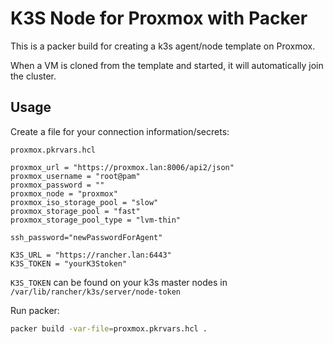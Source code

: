# K3S Node for Proxmox with Packer

This is a packer build for creating a k3s agent/node template on Proxmox.

When a VM is cloned from the template and started, it will automatically join the cluster.

## Usage

Create a file for your connection information/secrets:

`proxmox.pkrvars.hcl`
```hcl
proxmox_url = "https://proxmox.lan:8006/api2/json"
proxmox_username = "root@pam"
proxmox_password = ""
proxmox_node = "proxmox"
proxmox_iso_storage_pool = "slow"
proxmox_storage_pool = "fast"
proxmox_storage_pool_type = "lvm-thin"

ssh_password="newPasswordForAgent"

K3S_URL = "https://rancher.lan:6443"
K3S_TOKEN = "yourK3Stoken"
```

`K3S_TOKEN` can be found on your k3s master nodes in `/var/lib/rancher/k3s/server/node-token`

Run packer:

```bash
packer build -var-file=proxmox.pkrvars.hcl .
```